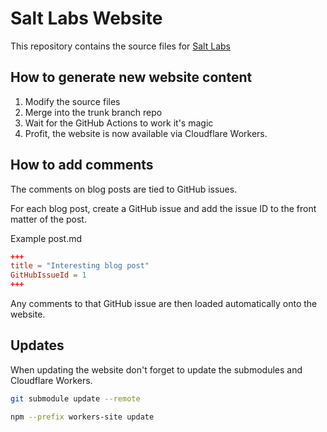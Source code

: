 # Salt Labs Website

This repository contains the source files for [Salt Labs](https://saltlabs.tech)

## How to generate new website content

1. Modify the source files
2. Merge into the trunk branch repo
3. Wait for the GitHub Actions to work it's magic
4. Profit, the website is now available via Cloudflare Workers.

## How to add comments

The comments on blog posts are tied to GitHub issues.

For each blog post, create a GitHub issue and add the issue ID to the front matter of the post.

Example post.md

```toml
+++
title = "Interesting blog post"
GitHubIssueId = 1
+++
```

Any comments to that GitHub issue are then loaded automatically onto the website.

## Updates

When updating the website don't forget to update the submodules and Cloudflare Workers.

```bash
git submodule update --remote

npm --prefix workers-site update
```
